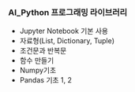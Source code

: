 ### AI_Python 프로그래밍 라이브러리

- Jupyter Notebook 기본 사용
- 자료형(List, Dictionary, Tuple)
- 조건문과 반복문
- 함수 만들기
- Numpy기초
- Pandas 기초 1, 2
